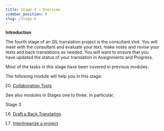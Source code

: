 ```yaml
---
title: Stage 4 – Overview
sidebar_position: 0
slug: /Stage-4
---
```




**Introduction**


The fourth stage of an SIL translation project is the consultant visit. You will meet with the consultant and evaluate your text, make notes and revise your texts and back translations as needed. You will want to ensure that you have updated the status of your translation in Assignments and Progress.


Most of the tasks in this stage have been covered in previous modules.


The following module will help you in this stage:


 20.  [Collaboration Tools](/20.CT)


See also modules in Stages one to three. In particular,


Stage 3


 16.  [Draft a Back Translation](/16.BT1)


 17.  [Interlinearize a project](/17.BT2)

